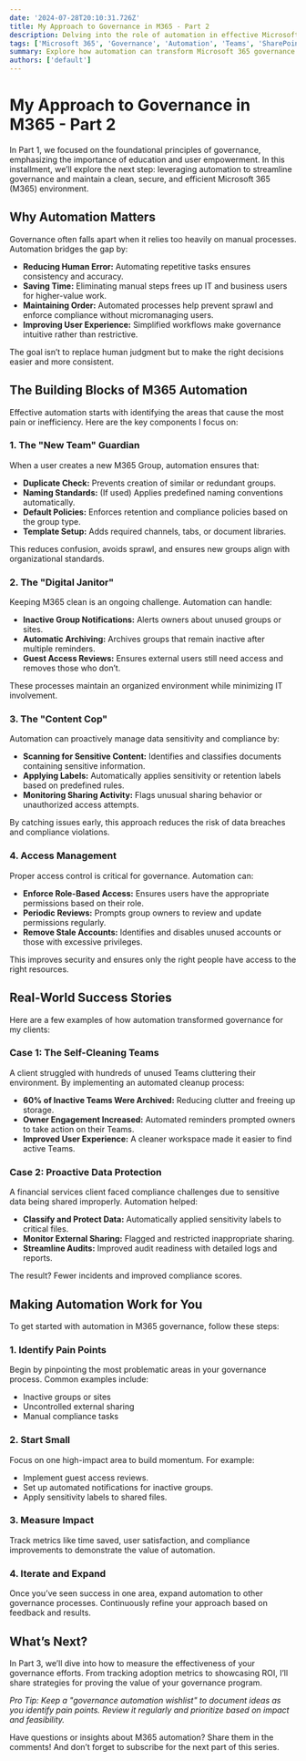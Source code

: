 ```yaml
---
date: '2024-07-28T20:10:31.726Z'
title: My Approach to Governance in M365 - Part 2
description: Delving into the role of automation in effective Microsoft 365 governance, focusing on streamlining workflows and maintaining a clean, secure environment.
tags: ['Microsoft 365', 'Governance', 'Automation', 'Teams', 'SharePoint']
summary: Explore how automation can transform Microsoft 365 governance by simplifying processes, reducing manual effort, and maintaining an organized and secure digital workspace.
authors: ['default']
---
```


# My Approach to Governance in M365 - Part 2

In Part 1, we focused on the foundational principles of governance, emphasizing the importance of education and user empowerment. In this installment, we’ll explore the next step: leveraging automation to streamline governance and maintain a clean, secure, and efficient Microsoft 365 (M365) environment.

## Why Automation Matters

Governance often falls apart when it relies too heavily on manual processes. Automation bridges the gap by:

- **Reducing Human Error:** Automating repetitive tasks ensures consistency and accuracy.
- **Saving Time:** Eliminating manual steps frees up IT and business users for higher-value work.
- **Maintaining Order:** Automated processes help prevent sprawl and enforce compliance without micromanaging users.
- **Improving User Experience:** Simplified workflows make governance intuitive rather than restrictive.

The goal isn’t to replace human judgment but to make the right decisions easier and more consistent.

## The Building Blocks of M365 Automation

Effective automation starts with identifying the areas that cause the most pain or inefficiency. Here are the key components I focus on:

### 1. The "New Team" Guardian

When a user creates a new M365 Group, automation ensures that:

- **Duplicate Check:** Prevents creation of similar or redundant groups.
- **Naming Standards:** (If used) Applies predefined naming conventions automatically.
- **Default Policies:** Enforces retention and compliance policies based on the group type.
- **Template Setup:** Adds required channels, tabs, or document libraries.

This reduces confusion, avoids sprawl, and ensures new groups align with organizational standards.

### 2. The "Digital Janitor"

Keeping M365 clean is an ongoing challenge. Automation can handle:

- **Inactive Group Notifications:** Alerts owners about unused groups or sites.
- **Automatic Archiving:** Archives groups that remain inactive after multiple reminders.
- **Guest Access Reviews:** Ensures external users still need access and removes those who don’t.

These processes maintain an organized environment while minimizing IT involvement.

### 3. The "Content Cop"

Automation can proactively manage data sensitivity and compliance by:

- **Scanning for Sensitive Content:** Identifies and classifies documents containing sensitive information.
- **Applying Labels:** Automatically applies sensitivity or retention labels based on predefined rules.
- **Monitoring Sharing Activity:** Flags unusual sharing behavior or unauthorized access attempts.

By catching issues early, this approach reduces the risk of data breaches and compliance violations.

### 4. Access Management

Proper access control is critical for governance. Automation can:

- **Enforce Role-Based Access:** Ensures users have the appropriate permissions based on their role.
- **Periodic Reviews:** Prompts group owners to review and update permissions regularly.
- **Remove Stale Accounts:** Identifies and disables unused accounts or those with excessive privileges.

This improves security and ensures only the right people have access to the right resources.

## Real-World Success Stories

Here are a few examples of how automation transformed governance for my clients:

### Case 1: The Self-Cleaning Teams

A client struggled with hundreds of unused Teams cluttering their environment. By implementing an automated cleanup process:

- **60% of Inactive Teams Were Archived:** Reducing clutter and freeing up storage.
- **Owner Engagement Increased:** Automated reminders prompted owners to take action on their Teams.
- **Improved User Experience:** A cleaner workspace made it easier to find active Teams.

### Case 2: Proactive Data Protection

A financial services client faced compliance challenges due to sensitive data being shared improperly. Automation helped:

- **Classify and Protect Data:** Automatically applied sensitivity labels to critical files.
- **Monitor External Sharing:** Flagged and restricted inappropriate sharing.
- **Streamline Audits:** Improved audit readiness with detailed logs and reports.

The result? Fewer incidents and improved compliance scores.

## Making Automation Work for You

To get started with automation in M365 governance, follow these steps:

### 1. Identify Pain Points

Begin by pinpointing the most problematic areas in your governance process. Common examples include:

- Inactive groups or sites
- Uncontrolled external sharing
- Manual compliance tasks

### 2. Start Small

Focus on one high-impact area to build momentum. For example:

- Implement guest access reviews.
- Set up automated notifications for inactive groups.
- Apply sensitivity labels to shared files.

### 3. Measure Impact

Track metrics like time saved, user satisfaction, and compliance improvements to demonstrate the value of automation.

### 4. Iterate and Expand

Once you’ve seen success in one area, expand automation to other governance processes. Continuously refine your approach based on feedback and results.

## What’s Next?

In Part 3, we’ll dive into how to measure the effectiveness of your governance efforts. From tracking adoption metrics to showcasing ROI, I’ll share strategies for proving the value of your governance program.

_Pro Tip: Keep a "governance automation wishlist" to document ideas as you identify pain points. Review it regularly and prioritize based on impact and feasibility._

Have questions or insights about M365 automation? Share them in the comments! And don’t forget to subscribe for the next part of this series.
